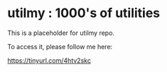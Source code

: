 # utilmy : 1000's of utilities

This is a placeholder for utilmy repo.

To access it, please follow me here:

https://tinyurl.com/4htv2skc

